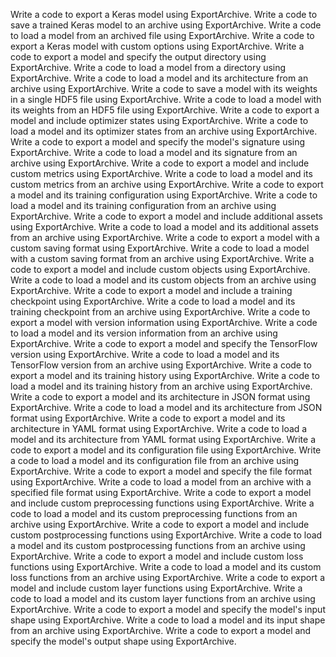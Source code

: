 Write a code to export a Keras model using ExportArchive.
Write a code to save a trained Keras model to an archive using ExportArchive.
Write a code to load a model from an archived file using ExportArchive.
Write a code to export a Keras model with custom options using ExportArchive.
Write a code to export a model and specify the output directory using ExportArchive.
Write a code to load a model from a directory using ExportArchive.
Write a code to load a model and its architecture from an archive using ExportArchive.
Write a code to save a model with its weights in a single HDF5 file using ExportArchive.
Write a code to load a model with its weights from an HDF5 file using ExportArchive.
Write a code to export a model and include optimizer states using ExportArchive.
Write a code to load a model and its optimizer states from an archive using ExportArchive.
Write a code to export a model and specify the model's signature using ExportArchive.
Write a code to load a model and its signature from an archive using ExportArchive.
Write a code to export a model and include custom metrics using ExportArchive.
Write a code to load a model and its custom metrics from an archive using ExportArchive.
Write a code to export a model and its training configuration using ExportArchive.
Write a code to load a model and its training configuration from an archive using ExportArchive.
Write a code to export a model and include additional assets using ExportArchive.
Write a code to load a model and its additional assets from an archive using ExportArchive.
Write a code to export a model with a custom saving format using ExportArchive.
Write a code to load a model with a custom saving format from an archive using ExportArchive.
Write a code to export a model and include custom objects using ExportArchive.
Write a code to load a model and its custom objects from an archive using ExportArchive.
Write a code to export a model and include a training checkpoint using ExportArchive.
Write a code to load a model and its training checkpoint from an archive using ExportArchive.
Write a code to export a model with version information using ExportArchive.
Write a code to load a model and its version information from an archive using ExportArchive.
Write a code to export a model and specify the TensorFlow version using ExportArchive.
Write a code to load a model and its TensorFlow version from an archive using ExportArchive.
Write a code to export a model and its training history using ExportArchive.
Write a code to load a model and its training history from an archive using ExportArchive.
Write a code to export a model and its architecture in JSON format using ExportArchive.
Write a code to load a model and its architecture from JSON format using ExportArchive.
Write a code to export a model and its architecture in YAML format using ExportArchive.
Write a code to load a model and its architecture from YAML format using ExportArchive.
Write a code to export a model and its configuration file using ExportArchive.
Write a code to load a model and its configuration file from an archive using ExportArchive.
Write a code to export a model and specify the file format using ExportArchive.
Write a code to load a model from an archive with a specified file format using ExportArchive.
Write a code to export a model and include custom preprocessing functions using ExportArchive.
Write a code to load a model and its custom preprocessing functions from an archive using ExportArchive.
Write a code to export a model and include custom postprocessing functions using ExportArchive.
Write a code to load a model and its custom postprocessing functions from an archive using ExportArchive.
Write a code to export a model and include custom loss functions using ExportArchive.
Write a code to load a model and its custom loss functions from an archive using ExportArchive.
Write a code to export a model and include custom layer functions using ExportArchive.
Write a code to load a model and its custom layer functions from an archive using ExportArchive.
Write a code to export a model and specify the model's input shape using ExportArchive.
Write a code to load a model and its input shape from an archive using ExportArchive.
Write a code to export a model and specify the model's output shape using ExportArchive.